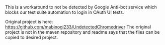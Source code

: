 This is a workaround to not be detected by Google Anti-bot service which blocks our test suite automation to login in OAuth UI tests.

Original project is here: https://github.com/mabinogi233/UndetectedChromedriver
The original project is not in the maven repository and readme says that the files can be copied to desired project.
